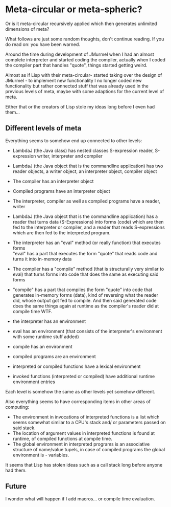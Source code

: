 # Meta-circular or meta-spheric?
Or is it meta-circular recursively applied which then generates unlimited dimensions of meta?

What follows are just some random thoughts, don't continue reading. If you do read on: you have been warned.

Around the time during development of JMurmel when I had an almost complete interpreter and started coding the compiler,
actually when I coded the compiler part that handles "quote",
things started getting weird.

Almost as if Lisp with their meta-circular-<insert noun here> started taking over the design of JMurmel -
to implement new functionality I no longer coded new functionality but rather connected stuff that was already used
in the previous levels of meta, maybe with some adaptions for the current level of meta.

Either that or the creators of Lisp stole my ideas long before I even had them...

## Different levels of meta
Everything seems to somehow end up connected to other levels:

* LambdaJ (the Java class) has nested classes S-expression reader, S-expression writer, interpreter and compiler

* LambdaJ (the Java object that is the commandline application) has two reader objects, a writer object, an interpreter object, compiler object

* The compiler has an interpreter object

* Compiled programs have an interpreter object

* The interpreter, compiler as well as compiled programs have a reader, writer


* LambdaJ (the Java object that is the commandline application) has a reader that turns data (S-Expressions) into forms (code)
which are then fed to the interpreter or compiler, and a reader that reads S-expressions which are then fed to the interpreted program.

* The interpreter has an "eval" method (or really function) that executes forms  
"eval" has a part that executes the form "quote" that reads code and turns it into in-memory data

* The compiler has a "compile" method (that is structurally very similar to eval) that turns forms into code
  that does the same as executing said forms  
* "compile" has a part that compiles the form "quote" into code that generates in-memory forms (data),
  kind of reversing what the reader did, whose output got fed to compile.
  And then said generated code does the same things again at runtime as the compiler's reader did at compile time WTF.

* the interpreter has an environment
* eval has an environment (that consists of the interpreter's environment with some runtime stuff added)
* compile has an environment
* compiled programs are an environment
* interpreted or compiled functions have a lexical environment
* invoked functions (interpreted or compiled) have additional runtime environment entries

Each level is somehow the same as other levels yet somehow different.

Also everything seems to have corresponding items in other areas of computing:

* The environment in invocations of interpreted functions is a list which seems somewhat similar to a CPU's stack and/ or parameters passed on said stack.
* The location of argument values in interpreted functions is found at runtime, of compiled functions at compile time.
* The global environment in interpreted programs is an associative structure of name/value tupels,
  in case of compiled programs the global environment is - variables.

It seems that Lisp has stolen ideas such as a call stack long before anyone had them.

## Future
I wonder what will happen if I add macros...
or compile time evaluation.